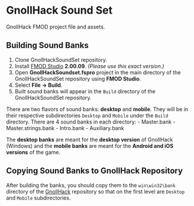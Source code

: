 # GnollHack Sound Set

GnollHack FMOD project file and assets.

## Building Sound Banks

1. Clone GnollHackSoundSet repository.
2. Install [FMOD Studio](https://www.fmod.com/) **2.00.09**. *(Please use this exact version.)*
3. Open **GnollHackSoundset.fspro** project in the main directory of the GnollHackSoundSet repository using **FMOD Studio**.
4. Select **File → Build**.
5. Built sound banks will appear in the `Build` directory of the GnollHackSoundSet repository.

There are two flavors of sound banks: **desktop** and **mobile**. They will be in their respective subdirectories `Desktop` and `Mobile` under the `Build` directory. There are 4 sound banks in each directory:
    - Master.bank
    - Master.strings.bank
    - Intro.bank
    - Auxiliary.bank

The **desktop banks** are meant for the **desktop version** of GnollHack (Windows) and the **mobile banks** are meant for the **Android and iOS versions** of the game.

## Copying Sound Banks to GnollHack Repository

 After building the banks, you should copy them to the `win\win32\bank` directory of the [GnollHack](https://github.com/hyvanmielenpelit/GnollHack) repository so that on the first level are `Desktop` and `Mobile` subdirectories.